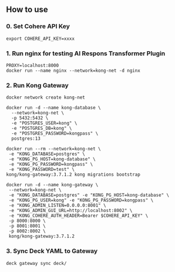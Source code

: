 ## How to use

### 0. Set Cohere API Key
```
export COHERE_API_KEY=xxxx
```

### 1. Run nginx for testing AI Respons Transformer Plugin
```
PROXY=localhost:8000
docker run --name nginx --network=kong-net -d nginx
```

### 2. Run Kong Gateway
```
docker network create kong-net
```
```
docker run -d --name kong-database \
  --network=kong-net \
  -p 5432:5432 \
  -e "POSTGRES_USER=kong" \
  -e "POSTGRES_DB=kong" \
  -e "POSTGRES_PASSWORD=kongpass" \
  postgres:13
```
```
docker run --rm --network=kong-net \
 -e "KONG_DATABASE=postgres" \
 -e "KONG_PG_HOST=kong-database" \
 -e "KONG_PG_PASSWORD=kongpass" \
 -e "KONG_PASSWORD=test" \
kong/kong-gateway:3.7.1.2 kong migrations bootstrap
```
```
docker run -d --name kong-gateway \
 --network=kong-net \
 -e "KONG_DATABASE=postgres" -e "KONG_PG_HOST=kong-database" \
 -e "KONG_PG_USER=kong" -e "KONG_PG_PASSWORD=kongpass" \
 -e "KONG_ADMIN_LISTEN=0.0.0.0:8001" \
 -e "KONG_ADMIN_GUI_URL=http://localhost:8002" \
 -e "KONG_COHERE_AUTH_HEADER=Bearer $COHERE_API_KEY" \
 -p 8000:8000 \
 -p 8001:8001 \
 -p 8002:8002 \
 kong/kong-gateway:3.7.1.2
```

### 3. Sync Deck YAML to Gateway
```
deck gateway sync deck/
```
